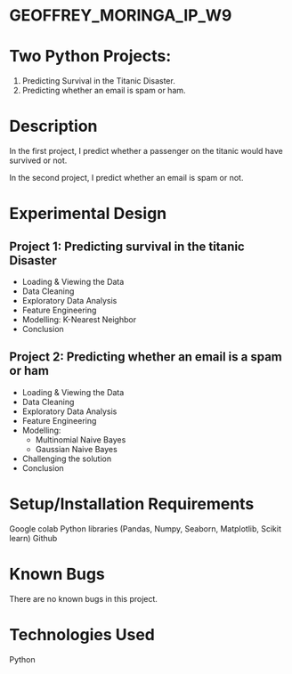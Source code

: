 # GEOFFREY_MORINGA_IP_W9

# Two Python Projects:
1. Predicting Survival in the Titanic Disaster.
2. Predicting whether an email is spam or ham.

# Description
In the first project, I predict whether a passenger on the titanic would have survived or not.

In the second project, I predict whether an email is spam or not.

# Experimental Design
## Project 1: Predicting survival in the titanic Disaster
* Loading & Viewing the Data
* Data Cleaning
* Exploratory Data Analysis
* Feature Engineering
* Modelling: K-Nearest Neighbor
* Conclusion

## Project 2: Predicting whether an email is a spam or ham
* Loading & Viewing the Data
* Data Cleaning
* Exploratory Data Analysis
* Feature Engineering
* Modelling:
  * Multinomial Naive Bayes
  * Gaussian Naive Bayes
* Challenging the solution
* Conclusion

# Setup/Installation Requirements
Google colab
Python libraries (Pandas, Numpy, Seaborn, Matplotlib, Scikit learn)
Github

# Known Bugs
There are no known bugs in this project.

# Technologies Used
Python
